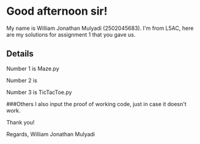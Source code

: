# Good afternoon sir!

My name is William Jonathan Mulyadi (2502045683). I'm from L5AC, here are my solutions for assignment 1 that you gave us.

## Details
Number 1 is Maze.py

Number 2 is

Number 3 is TicTacToe.py


###Others
I also input the proof of working code, just in case it doesn't work.

Thank you!

Regards, 
William Jonathan Mulyadi
